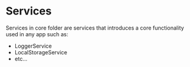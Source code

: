 # Services

Services in core folder are services that introduces a core functionality used in any app such as:

- LoggerService
- LocalStorageService
- etc...

